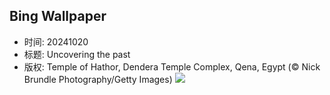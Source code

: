## Bing Wallpaper
- 时间: 20241020
- 标题: Uncovering the past
- 版权: Temple of Hathor, Dendera Temple Complex, Qena, Egypt (© Nick Brundle Photography/Getty Images)
![](https://cn.bing.com/th?id=OHR.DenderaTemple_EN-US2605709637_UHD.jpg&rf=LaDigue_UHD.jpg&pid=hp&w=3840&h=2160&rs=1&c=4)
